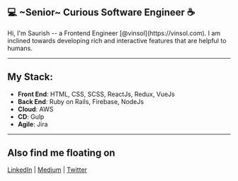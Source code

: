 



## :computer: ~Senior~ Curious Software Engineer :coffee:
<p>Hi, I'm Saurish -- a Frontend Engineer [@vinsol](https://vinsol.com). I am inclined towards developing rich and interactive features that are helpful to humans.</p>

---
## My Stack:
- **Front End**: HTML, CSS, SCSS, ReactJs, Redux, VueJs <br>
- **Back End**: Ruby on Rails, Firebase, NodeJs <br>
- **Cloud**: AWS <br>
- **CD**: Gulp <br>
- **Agile**: Jira <br>

---

## Also find me floating on
[LinkedIn](https://www.linkedin.com/in/saurishkar/) | [Medium](https://medium.com/@saurishkar) | [Twitter](https://twitter.com/saurishkar)
<!--
**saurishkar/saurishkar** is a ✨ _special_ ✨ repository because its `README.md` (this file) appears on your GitHub profile.

Here are some ideas to get you started:

- 🔭 I’m currently working on ...
- 🌱 I’m currently learning ...
- 👯 I’m looking to collaborate on ...
- 🤔 I’m looking for help with ...
- 💬 Ask me about ...
- 📫 How to reach me: ...
- 😄 Pronouns: ...
- ⚡ Fun fact: ...
-->
